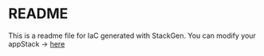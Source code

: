 # README
This is a readme file for IaC generated with StackGen.
You can modify your appStack -> [here](http://main.dev.stackgen.com/appstacks/b68a1e18-fecc-4c61-9068-e0d8be1c4e70)
